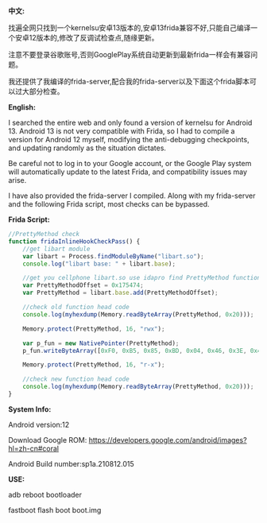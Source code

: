 **中文:**

找遍全网只找到一个kernelsu安卓13版本的,安卓13frida兼容不好,只能自己编译一个安卓12版本的,修改了反调试检查点,随缘更新。

注意不要登录谷歌账号,否则GooglePlay系统自动更新到最新frida一样会有兼容问题。

我还提供了我编译的frida-server,配合我的frida-server以及下面这个frida脚本可以过大部分检查。


**English:**

I searched the entire web and only found a version of kernelsu for Android 13. Android 13 is not very compatible with Frida, so I had to compile a version for Android 12 myself, modifying the anti-debugging checkpoints, and updating randomly as the situation dictates.

Be careful not to log in to your Google account, or the Google Play system will automatically update to the latest Frida, and compatibility issues may arise.

I have also provided the frida-server I compiled. Along with my frida-server and the following Frida script, most checks can be bypassed.

**Frida Script:**
```javascript
//PrettyMethod check
function fridaInlineHookCheckPass() {
    //get libart module 
    var libart = Process.findModuleByName("libart.so");
    console.log("libart base: " + libart.base);

    //get you cellphone libart.so use idapro find PrettyMethod function offset 
    var PrettyMethodOffset = 0x175474;
    var PrettyMethod = libart.base.add(PrettyMethodOffset);

    //check old function head code
    console.log(myhexdump(Memory.readByteArray(PrettyMethod, 0x20)));

    Memory.protect(PrettyMethod, 16, "rwx");

    var p_fun = new NativePointer(PrettyMethod);
    p_fun.writeByteArray([0xF0, 0xB5, 0x85, 0xBD, 0x04, 0x46, 0x3E, 0x48, 0x0D, 0x46]);

    Memory.protect(PrettyMethod, 16, "r-x");

    //check new function head code
    console.log(myhexdump(Memory.readByteArray(PrettyMethod, 0x20)));
}
```

**System Info:**

Android version:12 

Download Google ROM: https://developers.google.com/android/images?hl=zh-cn#coral

Android Build number:sp1a.210812.015

**USE:**

adb reboot bootloader

fastboot flash boot boot.img 
